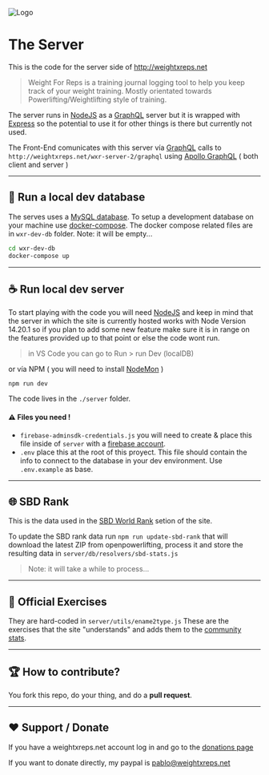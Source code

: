 ![Logo](https://weightxreps.net/logo.png)
# The Server
This is the code for the server side of http://weightxreps.net 

> Weight For Reps is a training journal logging tool to help you keep track of your weight training. Mostly orientated towards Powerlifting/Weightlifting style of training.

The server runs in [NodeJS](https://nodejs.org/en/) as a [GraphQL](https://graphql.org/) server but it is wrapped with [Express](https://expressjs.com/) so the potential to use it for other things is there but currently not used.

The Front-End comunicates with this server vía [GraphQL](https://graphql.org/) calls to `http://weightxreps.net/wxr-server-2/graphql` using [Apollo GraphQL](https://www.apollographql.com/docs/react/) ( both client and server )

---

## :newspaper: Run a local dev database
The serves uses a [MySQL database](https://www.mysql.com/). To setup a development database on your machine use [docker-compose](https://docs.docker.com/get-started/08_using_compose/). The docker compose related files are in `wxr-dev-db` folder. Note: it will be empty...
```bash
cd wxr-dev-db
docker-compose up
```

---

## :coffee: Run local dev server
To start playing with the code you will need [NodeJS](https://nodejs.org/en/) and keep in mind that the server in which the site is currently hosted works with Node Version 14.20.1 so if you plan to add some new feature make sure it is in range on the features provided up to that point or else the code wont run.

> in VS Code you can go to Run > run Dev (localDB)

or vía NPM ( you will need to install [NodeMon](https://nodemon.io/) )
``` 
npm run dev
```

The code lives in the `./server` folder.

#### :warning: Files you need !

- `firebase-adminsdk-credentials.js`
you will need to create & place this file inside of `server` with a [firebase account](https://console.firebase.google.com/).  
- `.env` place this at the root of this proyect. This file should contain the info to connect to the database in your dev environment. Use `.env.example` as base.

---

## :globe_with_meridians: SBD Rank
This is the data used in the [SBD World Rank](https://weightxreps.net/sbd-stats) setion of the site.

To update the SBD rank data run `npm run update-sbd-rank` that will download the latest ZIP from openpowerlifting, process it and store the resulting data in `server/db/resolvers/sbd-stats.js`

> Note: it will take a while to process...

---

## :satellite: Official Exercises
They are hard-coded in `server/utils/ename2type.js` These are the exercises that the site "understands" and adds them to the [community stats](https://weightxreps.net/community-stats).

---

## :trophy: How to contribute?
You fork this repo, do your thing, and do a **pull request**.

---

## :hearts: Support / Donate
If you have a weightxreps.net account log in and go to the [donations page](https://weightxreps.net/donate)

If you want to donate directly, my paypal is pablo@weightxreps.net

